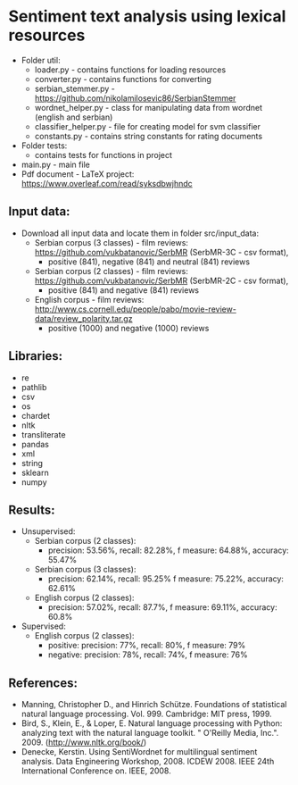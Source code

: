 # Sentiment text analysis using lexical resources

- Folder util:
    - loader.py - contains functions for loading resources
    - converter.py - contains functions for converting
    - serbian_stemmer.py - https://github.com/nikolamilosevic86/SerbianStemmer
    - wordnet_helper.py - class for manipulating data from wordnet (english and serbian)
    - classifier_helper.py - file for creating model for svm classifier
    - constants.py - contains string constants for rating documents
- Folder tests:
    - contains tests for functions in project
- main.py - main file
- Pdf document - LaTeX project: https://www.overleaf.com/read/syksdbwjhndc

    
## Input data:
- Download all input data and locate them in folder src/input_data:
    - Serbian corpus (3 classes) - film reviews: https://github.com/vukbatanovic/SerbMR (SerbMR-3C - csv format),
        - positive (841), negative (841) and neutral (841) reviews
    - Serbian corpus (2 classes) - film reviews: https://github.com/vukbatanovic/SerbMR (SerbMR-2C - csv format),
        - positive (841) and negative (841) reviews
    - English corpus - film reviews: http://www.cs.cornell.edu/people/pabo/movie-review-data/review_polarity.tar.gz
        - positive (1000) and negative (1000) reviews
    
## Libraries:
- re
- pathlib
- csv
- os
- chardet
- nltk
- transliterate
- pandas
- xml
- string
- sklearn
- numpy

## Results:
- Unsupervised:
    - Serbian corpus (2 classes):
        - precision: 53.56%, recall: 82.28%, f measure: 64.88%, accuracy: 55.47%
    - Serbian corpus (3 classes):
        - precision: 62.14%, recall: 95.25% f measure: 75.22%, accuracy: 62.61%
    - English corpus (2 classes):
        - precision: 57.02%, recall: 87.7%, f measure: 69.11%, accuracy: 60.8%
- Supervised:
    - English corpus (2 classes):
        - positive: precision: 77%, recall: 80%, f measure: 79%
        - negative: precision: 78%, recall: 74%, f measure: 76%
## References:
- Manning, Christopher D., and Hinrich Schütze. Foundations of statistical natural language processing.
Vol. 999. Cambridge: MIT press, 1999.
- Bird, S., Klein, E., & Loper, E. Natural language processing with Python: analyzing text with
the natural language toolkit. " O'Reilly Media, Inc.". 2009. (http://www.nltk.org/book/)
- Denecke, Kerstin. Using SentiWordnet for multilingual sentiment analysis. Data Engineering
Workshop, 2008. ICDEW 2008. IEEE 24th International Conference on. IEEE, 2008.
